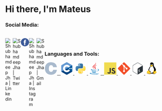 # Hi there, I'm Mateus

<h3 align="left">Social Media:</h3>

<br>
  
  <a href="https://www.linkedin.com/in/mattsousaa/">
    <img align="left" alt="Shubhamdeep Jha | Linkedin" width="24px" src="https://github.com/TheDudeThatCode/TheDudeThatCode/blob/master/Assets/Linkedin.svg" />
  </a>
  <a href="https://twitter.com/mattsousaa1">
    <img align="left" alt="Shubhamdeep Jha | Twitter" width="26px" src="https://github.com/TheDudeThatCode/TheDudeThatCode/blob/master/Assets/Twitter.svg" />
  </a>
  <a href="https://www.facebook.com/mateus.sousa.589/">
    <img align="left" alt="Shubhamdeep Jha | Twitter" width="26px" src="https://github.com/mattsousaa/mattsousaa/blob/master/facebook.svg" />
  </a>
  <a href="https://www.instagram.com/mat.sousaa/?hl=pt-br">
    <img align="left" alt="Shubhamdeep Jha | Instagram" width="24px" src="https://github.com/TheDudeThatCode/TheDudeThatCode/blob/master/Assets/Instagram.svg" />
  </a>
  <a href="https://mail.google.com/mail/u/0/?view=cm&fs=1&to=mateuseng_ec@alu.ufc.br&tf=1">
    <img align="left" alt="Shubhamdeep Jha | Gmail" width="26px" src="https://github.com/TheDudeThatCode/TheDudeThatCode/blob/master/Assets/Gmail.svg" />
  </a>

<br>

<h3 align="left">Languages and Tools:</h3>
<p align="left">  
    <a href="https://www.w3.org/html/" target="_blank"> 
        <code><img src="https://github.com/devicons/devicon/blob/master/icons/c/c-original.svg" alt="c" width="40" height="40"/> </code>
    </a>  
    <a href="https://www.w3schools.com/css/" target="_blank"> 
        <code><img src="https://github.com/devicons/devicon/blob/master/icons/cplusplus/cplusplus-original.svg" alt="cplusplus" width="40" height="40"/></code>
    </a>
    <a href="https://getbootstrap.com" target="_blank"> 
        <code><img src="https://github.com/devicons/devicon/blob/master/icons/python/python-original.svg" alt="javascript" width="40" height="40"/></code>
    </a> 
    <a href="https://www.cprogramming.com/" target="_blank"> 
        <code><img src="https://github.com/devicons/devicon/blob/master/icons/java/java-original.svg" alt="c" width="40" height="40"/> </code> 
    </a> 
    <a href="https://www.w3schools.com/cpp/" target="_blank"> 
        <code><img src="https://github.com/devicons/devicon/blob/master/icons/javascript/javascript-original.svg" alt="cplusplus" width="40" height="40"/></code>  
    </a>
    <a href="https://git-scm.com/" target="_blank"> 
        <code><img src="https://raw.githubusercontent.com/devicons/devicon/master/icons/git/git-original.svg" alt="git" width="40" height="40"/></code> 
    </a> 
    <a href="https://developer.mozilla.org/en-US/docs/Web/JavaScript" target="_blank"> 
        <code><img src="https://github.com/devicons/devicon/blob/master/icons/bash/bash-original.svg" alt="javascript" width="40" height="40"/></code>  
    </a> 
    <a href="https://www.linux.org/" target="_blank"> 
        <code><img src="https://raw.githubusercontent.com/devicons/devicon/master/icons/linux/linux-original.svg" alt="linux" width="40" height="40"/></code>  
    </a> 
</p>
